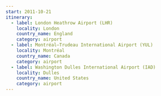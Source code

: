 ```yaml
---
start: 2011-10-21
itinerary:
  - label: London Heathrow Airport (LHR)
    locality: London
    country_name: England
    category: airport
  - label: Montréal–Trudeau International Airport (YUL)
    locality: Montréal
    country_name: Canada
    category: airport
  - label: Washington Dulles International Airport (IAD)
    locality: Dulles
    country_name: United States
    category: airport
---
```

